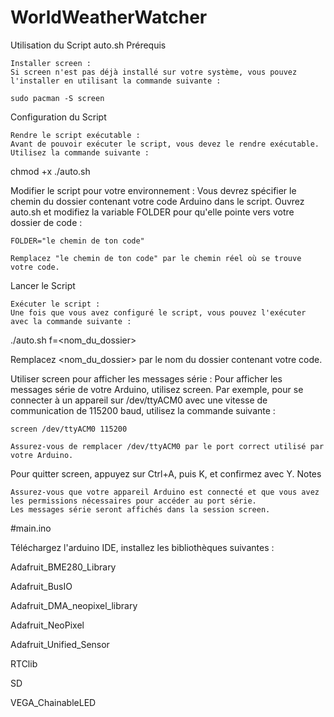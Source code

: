 # WorldWeatherWatcher
Utilisation du Script auto.sh
Prérequis

    Installer screen :
    Si screen n'est pas déjà installé sur votre système, vous pouvez l'installer en utilisant la commande suivante :

    sudo pacman -S screen

Configuration du Script

    Rendre le script exécutable :
    Avant de pouvoir exécuter le script, vous devez le rendre exécutable. Utilisez la commande suivante :

chmod +x ./auto.sh

Modifier le script pour votre environnement :
Vous devrez spécifier le chemin du dossier contenant votre code Arduino dans le script. Ouvrez auto.sh et modifiez la variable FOLDER pour qu'elle pointe vers votre dossier de code :

    FOLDER="le chemin de ton code"

    Remplacez "le chemin de ton code" par le chemin réel où se trouve votre code.

Lancer le Script

    Exécuter le script :
    Une fois que vous avez configuré le script, vous pouvez l'exécuter avec la commande suivante :

./auto.sh f=<nom_du_dossier>

Remplacez <nom_du_dossier> par le nom du dossier contenant votre code.

Utiliser screen pour afficher les messages série :
Pour afficher les messages série de votre Arduino, utilisez screen. Par exemple, pour se connecter à un appareil sur /dev/ttyACM0 avec une vitesse de communication de 115200 baud, utilisez la commande suivante :

    screen /dev/ttyACM0 115200

    Assurez-vous de remplacer /dev/ttyACM0 par le port correct utilisé par votre Arduino.

Pour quitter screen, appuyez sur Ctrl+A, puis K, et confirmez avec Y.
Notes

    Assurez-vous que votre appareil Arduino est connecté et que vous avez les permissions nécessaires pour accéder au port série.
    Les messages série seront affichés dans la session screen.




#main.ino

Téléchargez l'arduino IDE, installez les bibliothèques suivantes : 

  Adafruit_BME280_Library

  Adafruit_BusIO

  Adafruit_DMA_neopixel_library

  Adafruit_NeoPixel

  Adafruit_Unified_Sensor

  RTClib

  SD

  VEGA_ChainableLED

